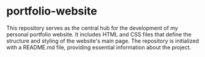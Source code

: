# portfolio-website
This repository serves as the central hub for the development of my personal portfolio website. It includes HTML and CSS files that define the structure and styling of the website's main page. The repository is initialized with a README.md file, providing essential information about the project. 
